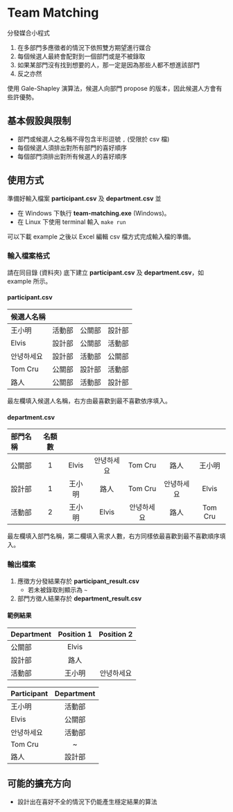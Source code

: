 # Team Matching 

分發媒合小程式

1. 在多部門多應徵者的情況下依照雙方期望進行媒合
2. 每個候選人最終會配對到一個部門或是不被錄取
3. 如果某部門沒有找到想要的人，那一定是因為那些人都不想進該部門
4. 反之亦然

使用 Gale-Shapley 演算法，候選人向部門 propose 的版本，因此候選人方會有些許優勢。

## 基本假設與限制

- 部門或候選人之名稱不得包含半形逗號 `,` (受限於 csv 檔)
- 每個候選人須排出對所有部門的喜好順序
- 每個部門須排出對所有候選人的喜好順序

## 使用方式

準備好輸入檔案 **participant.csv** 及 **department.csv** 並
- 在 Windows 下執行 **team-matching.exe** (Windows)。
- 在 Linux 下使用 terminal 輸入 `make run`

可以下載 example 之後以 Excel 編輯 csv 檔方式完成輸入檔的準備。

### 輸入檔案格式

請在同目錄 (資料夾) 底下建立 
**participant.csv** 及 **department.csv**，如 example 所示。

#### participant.csv

|候選人名稱||||
|:--|:-:|:-:|:-:|
| 王小明     | 活動部 | 公關部 | 設計部 |
| Elvis      | 設計部 | 公關部 | 活動部 |
| 안녕하세요 | 設計部 | 活動部 | 公關部 |
| Tom Cru    | 公關部 | 設計部 | 活動部 |
| 路人       | 公關部 | 活動部 | 設計部 |

最左欄填入候選人名稱，右方由最喜歡到最不喜歡依序填入。

#### department.csv 

|部門名稱|名額數||||||
|:--|:-:|:-:|:-:|:-:|:-:|:-:|
|公關部 | 1 | Elvis | 안녕하세요 | Tom Cru | 路人 | 王小明 |
|設計部 | 1 | 王小明 | 路人 | Tom Cru | 안녕하세요 | Elvis |
|活動部 | 2 | 王小明 | Elvis | 안녕하세요 | 路人 | Tom Cru |

最左欄填入部門名稱，第二欄填入需求人數，右方同樣依最喜歡到最不喜歡順序填入。

### 輸出檔案

1. 應徵方分發結果存於 **participant_result.csv**
    - 若未被錄取則顯示為 `~`
2. 部門方徵人結果存於 **department_result.csv**

#### 範例結果

|Department|Position 1|Position 2|
|:--|:-:|:-:|
|公關部       |Elvis     |          |
|設計部       |路人        |          |
|活動部       |王小明       |안녕하세요     |

|Participant|Department|
|:--|:-:|
|王小明        |活動部       |
|Elvis      |公關部       |
|안녕하세요      |活動部       |
|Tom Cru    |~         |
|路人         |設計部       |

## 可能的擴充方向

- 設計出在喜好不全的情況下仍能產生穩定結果的算法

